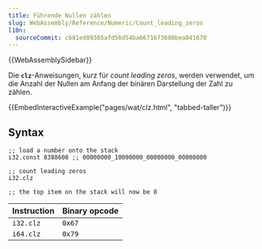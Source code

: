 ```yaml
---
title: Führende Nullen zählen
slug: WebAssembly/Reference/Numeric/Count_leading_zeros
l10n:
  sourceCommit: c681ed89305afd56d54ba6671673680bea041670
---
```


{{WebAssemblySidebar}}

Die **`clz`**-Anweisungen, kurz für _count leading zeros_, werden verwendet, um die Anzahl der Nullen am Anfang der binären Darstellung der Zahl zu zählen.

{{EmbedInteractiveExample("pages/wat/clz.html", "tabbed-taller")}}

## Syntax

```wasm
;; load a number onto the stack
i32.const 8388608 ;; 00000000_10000000_00000000_00000000

;; count leading zeros
i32.clz

;; the top item on the stack will now be 8
```

| Instruction | Binary opcode |
| ----------- | ------------- |
| `i32.clz`   | `0x67`        |
| `i64.clz`   | `0x79`        |
